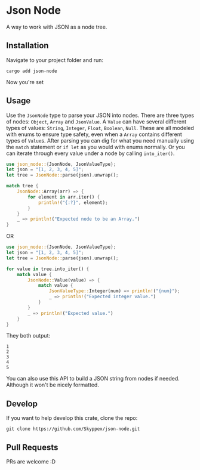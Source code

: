 # Json Node
A way to work with JSON as a node tree.

## Installation
Navigate to your project folder and run:
```
cargo add json-node
```
Now you're set

## Usage
Use the `JsonNode` type to parse your JSON into nodes. There are three types of nodes: `Object`, `Array` and `JsonValue`. A `Value` can have several different types of values: `String`, `Integer`, `Float`, `Boolean`, `Null`. These are all modeled with enums to ensure type safety, even when a `Array` contains different types of `Value`s.
After parsing you can dig for what you need manually using the `match` statement or `if let` as you would with enums normally. Or you can iterate through every value under a node by calling `into_iter()`.

```rust
use json_node::{JsonNode, JsonValueType};
let json = "[1, 2, 3, 4, 5]";
let tree = JsonNode::parse(json).unwrap();

match tree {
    JsonNode::Array(arr) => {
        for element in arr.iter() {
            println!("{:?}", element);
        }
    }
    _ => println!("Expected node to be an Array.")
}
```
OR
```rust
use json_node::{JsonNode, JsonValueType};
let json = "[1, 2, 3, 4, 5]";
let tree = JsonNode::parse(json).unwrap();

for value in tree.into_iter() {
    match value {
        JsonNode::Value(value) => {
            match value {
                JsonValueType::Integer(num) => println!("{num}");
                _ => println!("Expected integer value.")
            }
        }
        _ => println!("Expected value.")
    }
}
```
They both output:
```
1
2
3
4
5
```

You can also use this API to build a JSON string from nodes if needed. Although it won't be nicely formatted.

## Develop
If you want to help develop this crate, clone the repo:
```
git clone https://github.com/Skyppex/json-node.git
```

## Pull Requests
PRs are welcome :D
